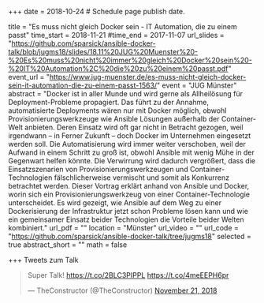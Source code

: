 +++
date = 2018-10-24  # Schedule page publish date.

title = "Es muss nicht gleich Docker sein - IT Automation, die zu einem passt"
time_start = 2018-11-21
#time_end = 2017-11-07
url_slides = "https://github.com/sparsick/ansible-docker-talk/blob/jugms18/slides/18.11%20JUG%20Muenster%20-%20Es%20muss%20nicht%20immer%20gleich%20Docker%20sein%20-%20IT%20Automation%2C%20die%20zu%20einem%20passt.pdf"
event_url = "https://www.jug-muenster.de/es-muss-nicht-gleich-docker-sein-it-automation-die-zu-einem-passt-1563/"
event = "JUG Münster"
abstract = "Docker ist in aller Munde und wird gerne als Allheilösung für Deployment-Probleme propagiert. Das führt zu der Annahme, automatisierte Deployments wären nur mit Docker möglich, obwohl Provisionierungswerkzeuge wie Ansible Lösungen außerhalb der Container-Welt anbieten. Deren Einsatz wird oft gar nicht in Betracht gezogen, weil irgendwann – in Ferner Zukunft – doch Docker im Unternehmen eingesetzt werden soll. Die Automatisierung wird immer weiter verschoben, weil der Aufwand in einem Schritt zu groß ist, obwohl Ansible mit wenig Mühe in der Gegenwart helfen könnte. Die Verwirrung wird dadurch vergrößert, dass die Einsatzszenarien von Provisionierungswerkzeugen und Container-Technologien fälschlicherweise vermischt und somit als Konkurrenz betrachtet werden. Dieser Vortrag erklärt anhand von Ansible und Docker, worin sich ein Provisionierungswerkzeug von einer Container-Technologie unterscheidet. Es wird gezeigt, wie Ansible auf dem Weg zu einer Dockerisierung der Infrastruktur jetzt schon Probleme lösen kann und wie ein gemeinsamer Einsatz beider Technologien die Vorteile beider Welten kombiniert."
url_pdf = ""
location = "Münster"
url_video = ""
url_code = "https://github.com/sparsick/ansible-docker-talk/tree/jugms18"
selected = true
abstract_short = ""
math = false

+++
Tweets zum Talk

<blockquote class="twitter-tweet" data-partner="tweetdeck"><p lang="en" dir="ltr">Super Talk! <a href="https://t.co/2BLC3PIPPL">https://t.co/2BLC3PIPPL</a> <a href="https://t.co/4meEEPH6pr">https://t.co/4meEEPH6pr</a></p>&mdash; TheConstructor (@TheConstructor) <a href="https://twitter.com/TheConstructor/status/1065357332329218054?ref_src=twsrc%5Etfw">November 21, 2018</a></blockquote>
<script async src="https://platform.twitter.com/widgets.js" charset="utf-8"></script>

